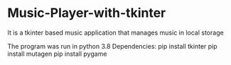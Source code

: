 # Music-Player-with-tkinter
It is a tkinter based music application that manages music in local storage

The program was run in python 3.8
Dependencies:
pip install tkinter
pip install mutagen
pip install pygame

